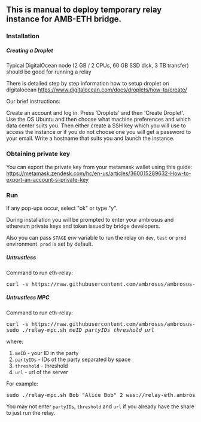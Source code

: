 ## This is manual to deploy temporary relay instance for AMB-ETH bridge.

### Installation

##### Creating a Droplet

Typical DigitalOcean node (2 GB / 2 CPUs, 60 GB SSD disk, 3 TB transfer) should be good for running a relay

There is detailed step by step information how to setup droplet on digitalocean https://www.digitalocean.com/docs/droplets/how-to/create/

Our brief instructions:

Create an account and log in. Press 'Droplets' and then 'Create Droplet'. Use the OS Ubuntu and then choose what machine preferences and which data center suits you. Then either create a SSH key which you will use to access the instance or if you do not choose one you will get a password to your email. Write a hostname that suits you and launch the instance.

### Obtaining private key

You can export the private key from your metamask wallet using this guide:
https://metamask.zendesk.com/hc/en-us/articles/360015289632-How-to-export-an-account-s-private-key

### Run
If any pop-ups occur, select "ok" or type "y".

During installation you will be prompted to enter your ambrosus and ethereum private keys and token issued by bridge developers.

Also you can pass `STAGE` env variable to run the relay on `dev`, `test` or `prod` environment. `prod` is set by default.

##### Untrustless

Command to run eth-relay:

<pre>
curl -s https://raw.githubusercontent.com/ambrosus/ambrosus-bridge/main/relay.sh > relay.sh && sudo chmod +x relay.sh && sudo ./relay.sh
</pre>


##### Untrustless MPC

Command to run eth-relay:

<pre>
curl -s https://raw.githubusercontent.com/ambrosus/ambrosus-bridge/main/relay-mpc.sh > relay-mpc.sh && sudo chmod +x relay-mpc.sh
sudo ./relay-mpc.sh <i>meID partyIDs threshold url</i>
</pre>
where:
1. `meID` - your ID in the party
1. `partyIDs` - IDs of the party separated by space
1. `threshold` - threshold
1. `url` - url of the server

For example:
<pre>
sudo ./relay-mpc.sh Bob "Alice Bob" 2 wss://relay-eth.ambrosus.io/mpcSide/ws
</pre>

You may not enter `partyIDs`, `threshold` and `url` if you already have the share to just run the relay.
